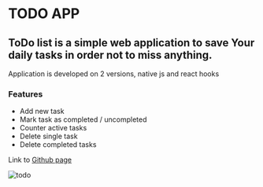 # TODO APP
## ToDo list is a simple web application to save Your daily tasks in order not to miss anything.

Application is developed on 2 versions, native js and react hooks

### Features

* Add new task
* Mark task as completed / uncompleted
* Counter active tasks
* Delete single task
* Delete completed tasks

Link to [Github page](https://daniilgit.github.io/todo-js-react/js-native/)


![todo](https://i.ibb.co/hBdYSw1/image.png)
